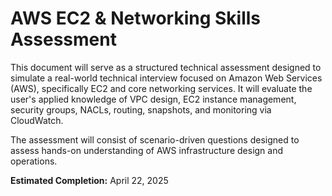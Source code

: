 # AWS EC2 & Networking Skills Assessment

This document will serve as a structured technical assessment designed to simulate a real-world technical interview focused on Amazon Web Services (AWS), specifically EC2 and core networking services. It will evaluate the user's applied knowledge of VPC design, EC2 instance management, security groups, NACLs, routing, snapshots, and monitoring via CloudWatch.

The assessment will consist of scenario-driven questions designed to assess hands-on understanding of AWS infrastructure design and operations.

**Estimated Completion:** April 22, 2025
